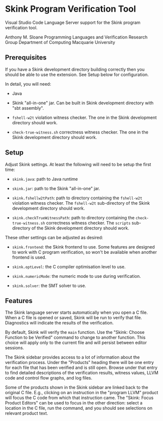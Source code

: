 # Skink Program Verification Tool

Visual Studio Code Language Server support for the Skink program verification tool.

Anthony M. Sloane
Programming Languages and Verification Research Group
Department of Computing
Macquarie University

## Prerequisites

If you have a Skink development directory building correctly then you should be able to use the extension.
See Setup below for configuration.

In detail, you will need:

* Java

* Skink "all-in-one" jar. Can be built in Skink development directory with "sbt assembly".

* `fshell-w2t` violation witness checker. The one in the Skink development directory should work.

* `check-true-witness.sh` correctness witness checker. The one in the Skink development directory should work.

## Setup

Adjust Skink settings. At least the following will need to be setup the first time:

* `skink.java`: path to Java runtime

* `skink.jar`: path to the Skink "all-in-one" jar.

* `skink.fshellw2tPath`: path to directory containing the `fshell-w2t` violation witness checker. The `fshell-w2t` sub-directory of the Skink development directory should work.

* `skink.checkTrueWitnessPath`: path to directory containing the `check-true-witness.sh` correctness witness checker. The `scripts` sub-directory of the Skink development directory should work.

These other settings can be adjusted as desired:

* `skink.frontend`: the Skink frontend to use. Some features are designed to work with C program verification, so won't be available when another frontend is used.

* `skink.optLevel`: the C compiler optimisation level to use.

* `skink.numericMode`: the numeric mode to use during verification.

* `skink.solver`: the SMT solver to use.

## Features

The Skink language server starts automatically when you open a C file.
When a C file is opened or saved, Skink will be run to verify that file.
Diagnostics will indicate the results of the verification.

By default, Skink will verify the `main` function.
Use the "Skink: Choose Function to be Verified" command to change to another function.
This choice will apply only to the current file and will persist between editor sessions.

The Skink sidebar provides access to a lot of information about the verification process.
Under the "Products" heading there will be one entry for each file that has been verified and is still open.
Browse under that entry to find detailed descriptions of the verification results, witness values, LLVM code and control flow graphs, and log files.

Some of the products shown in the Skink sidebar are linked back to the original C file.
E.g., clicking on an instruction in the "program LLVM" product will focus the C code from which that instruction came.
The "Skink: Focus Product Editors" can be used to focus in the other direction: select a location in the C file, run the command, and you should see selections on relevant product text.
